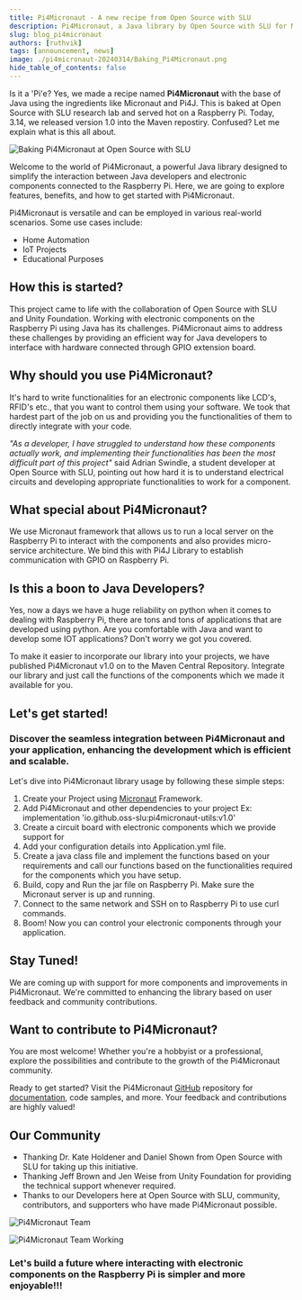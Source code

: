 ```yaml
---
title: Pi4Micronaut - A new recipe from Open Source with SLU
description: Pi4Micronaut, a Java library by Open Source with SLU for Micronaut, enables development on Raspberry Pi. Version 1.0 was released in the Maven Central repository on Pi Day.
slug: blog_pi4micronaut
authors: [ruthvik]
tags: [announcement, news]
image: ./pi4micronaut-20240314/Baking_Pi4Micronaut.png
hide_table_of_contents: false
---
```


Is it a 'Pi'e? Yes, we made a recipe named **Pi4Micronaut** with the base of Java using the ingredients like Micronaut and Pi4J. This is baked at Open Source with SLU research lab and served hot on a Raspberry Pi. Today, 3.14, we released version 1.0 into the Maven repostiry. Confused? Let me explain what is this all about.

![Baking Pi4Micronaut at Open Source with SLU](./pi4micronaut-20240314/Baking_Pi4Micronaut.png)

<!--truncate-->

Welcome to the world of Pi4Micronaut, a powerful Java library designed to simplify the interaction between Java developers and electronic components connected to the Raspberry Pi. Here, we are going to explore features, benefits, and how to get started with Pi4Micronaut.

Pi4Micronaut is versatile and can be employed in various real-world scenarios. Some use cases include:

- Home Automation
- IoT Projects
- Educational Purposes

## How this is started?

This project came to life with the collaboration of Open Source with SLU and Unity Foundation. Working with electronic components on the Raspberry Pi using Java has its challenges. Pi4Micronaut aims to address these challenges by providing  an efficient way for Java developers to interface with hardware connected through GPIO extension board.

## Why should you use Pi4Micronaut?

It's hard to write functionalities for an electronic components like LCD's, RFID's etc., that you want to control them using your software. We took that hardest part of the job on us and providing you the functionalities of them to directly integrate with your code.

*"As a developer, I have struggled to understand how these components actually work, and implementing their functionalities has been the most difficult part of this project"* said Adrian Swindle, a student developer at Open Source with SLU, pointing out how hard it is to understand electrical circuits and developing appropriate functionalities to work for a component.

## What special about Pi4Micronaut?

We use Micronaut framework that allows us to run a local server on the Raspberry Pi to interact with the components and also provides micro-service architecture. We bind this with Pi4J Library to establish communication with GPIO on Raspberry Pi.

## Is this a boon to Java Developers?

Yes, now a days we have a huge reliability on python when it comes to dealing with Raspberry Pi, there are tons and tons of applications that are developed using python. Are you comfortable with Java and want to develop some IOT applications? Don't worry we got you covered.

To make it easier to incorporate our library into your projects, we have published Pi4Micronaut v1.0 on to the Maven Central Repository. Integrate our library and just call the functions of the components which we made it available for you.

## Let's get started!

### Discover the seamless integration between Pi4Micronaut and your application, enhancing the development which is efficient and scalable.

Let's dive into Pi4Micronaut library usage by following these simple steps:

1. Create your Project using [Micronaut](https://micronaut.io/launch) Framework.
2. Add Pi4Micronaut and other dependencies to your project
    Ex:  implementation 'io.github.oss-slu:pi4micronaut-utils:v1.0'
3. Create a circuit board with electronic components which we provide support for
4. Add your configuration details into Application.yml file.
5. Create a java class file and implement the functions based on your requirements and call our functions based on the functionalities required for the components which you have setup.
6. Build, copy and Run the jar file on Raspberry Pi. Make sure the Micronaut server is up and running.
7. Connect to the same network and SSH on to Raspberry Pi to use curl commands.
8. Boom! Now you can control your electronic components through your application.

## Stay Tuned!

We are coming up with support for more components and improvements in Pi4Micronaut. We're committed to enhancing the library based on user feedback and community contributions.

## Want to contribute to Pi4Micronaut?

You are most welcome! Whether you're a hobbyist or a professional, explore the possibilities and contribute to the growth of the Pi4Micronaut community.

Ready to get started? Visit the Pi4Micronaut [GitHub](https://github.com/oss-slu/Pi4Micronaut) repository for [documentation](https://oss-slu.github.io/Pi4Micronaut/), code samples, and more. Your feedback and contributions are highly valued!

## Our Community

- Thanking Dr. Kate Holdener and Daniel Shown from Open Source with SLU for taking up this initiative.
- Thanking Jeff Brown and Jen Weise from Unity Foundation for providing the technical support whenever required.
- Thanks to our Developers here at Open Source with SLU, community, contributors, and supporters who have made Pi4Micronaut possible.

![Pi4Micronaut Team](./pi4micronaut-20240314/pi4micronaut_team.jpg)

![Pi4Micronaut Team Working](./pi4micronaut-20240314/pi4micronaut_team_working.jpg)

### Let's build a future where interacting with electronic components on the Raspberry Pi is simpler and more enjoyable!!!
